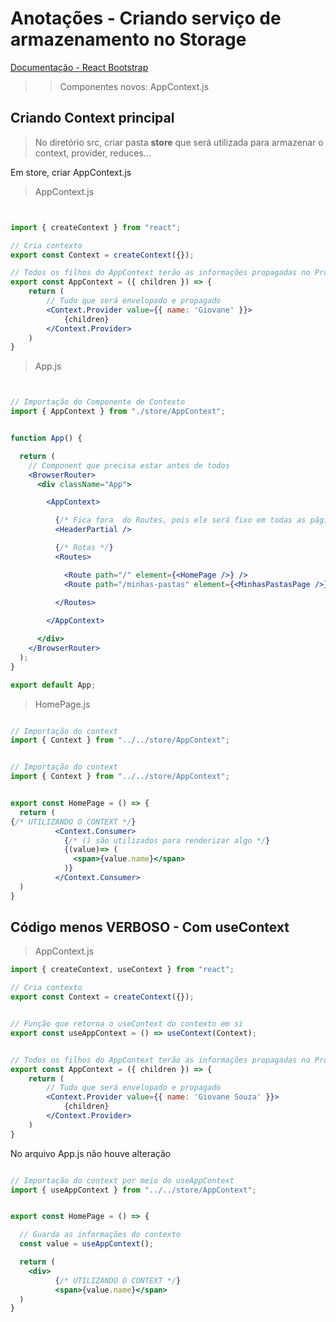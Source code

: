 # Anotações - Criando serviço de armazenamento no Storage

[Documentação - React Bootstrap](https://react-bootstrap.github.io/docs/getting-started/introduction/)


>> Componentes novos: AppContext.js

## Criando Context principal

> No diretório src, criar pasta **store** que será utilizada para armazenar o context, provider, reduces...

Em store, criar AppContext.js


> AppContext.js
```jsx


import { createContext } from "react";

// Cria contexto
export const Context = createContext({});

// Todos os filhos do AppContext terão as informações propagadas no Provider
export const AppContext = ({ children }) => {
    return (
        // Tudo que será envelopado e propagado
        <Context.Provider value={{ name: 'Giovane' }}>
            {children}
        </Context.Provider>
    )
}

```

> App.js
```jsx


// Importação do Componente de Contexto
import { AppContext } from "./store/AppContext";


function App() {

  return (
    // Component que precisa estar antes de todos
    <BrowserRouter>
      <div className="App">

        <AppContext>

          {/* Fica fora  do Routes, pois ele será fixo em todas as páginas */}
          <HeaderPartial />

          {/* Rotas */}
          <Routes>

            <Route path="/" element={<HomePage />} />
            <Route path="/minhas-pastas" element={<MinhasPastasPage />} />

          </Routes>
          
        </AppContext>

      </div>
    </BrowserRouter>
  );
}

export default App;


```


> HomePage.js
```jsx

// Importação do context
import { Context } from "../../store/AppContext";


// Importação do context
import { Context } from "../../store/AppContext";


export const HomePage = () => {
  return (
{/* UTILIZANDO O CONTEXT */}
          <Context.Consumer>
            {/* () são utilizados para renderizar algo */}
            {(value)=> (
              <span>{value.name}</span>
            )}
          </Context.Consumer>
  )
}

```



## Código menos VERBOSO - Com useContext

> AppContext.js
```jsx
import { createContext, useContext } from "react";

// Cria contexto
export const Context = createContext({});


// Função que retorna o useContext do contexto em si
export const useAppContext = () => useContext(Context);


// Todos os filhos do AppContext terão as informações propagadas no Provider
export const AppContext = ({ children }) => {
    return (
        // Tudo que será envelopado e propagado
        <Context.Provider value={{ name: 'Giovane Souza' }}>
            {children}
        </Context.Provider>
    )
}

```

<p>No arquivo App.js não houve alteração</p>



```jsx

// Importação do context por meio do useAppContext
import { useAppContext } from "../../store/AppContext";


export const HomePage = () => {

  // Guarda as informações do contexto
  const value = useAppContext();

  return (
    <div>
          {/* UTILIZANDO O CONTEXT */}
          <span>{value.name}</span>
  )
}

```








